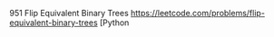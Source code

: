 951 Flip Equivalent Binary Trees https://leetcode.com/problems/flip-equivalent-binary-trees  [Python